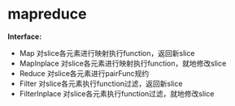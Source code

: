 # mapreduce

**Interface:**

- Map 对slice各元素进行映射执行function，返回新slice
- MapInplace 对slice各元素进行映射执行function，就地修改slice
- Reduce 对slice各元素进行pairFunc规约
- Filter 对slice各元素执行function过滤，返回新slice
- FilterInplace 对slice各元素执行function过滤，就地修改slice
